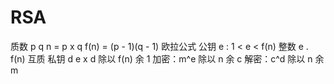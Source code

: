 # RSA

质数 p q 
n = p x q 
f(n) = (p - 1)(q - 1) 欧拉公式 
公钥 e : 1 < e < f(n) 整数 
e . f(n) 互质 私钥 d 
e x d 除以 f(n) 余 1 
加密：m^e 除以 n 余 c 
解密：c^d 除以 n 余 m 

